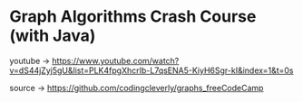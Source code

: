 # Graph Algorithms Crash Course (with Java)

youtube -> <https://www.youtube.com/watch?v=dS44jZyj5gU&list=PLK4fpgXhcrIb-L7qsENA5-KiyH6Sgr-kI&index=1&t=0s>

source -> <https://github.com/codingcleverly/graphs_freeCodeCamp>
